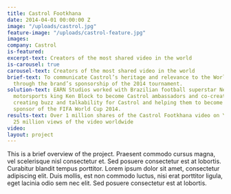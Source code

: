 ```yaml
---
title: Castrol Footkhana
date: 2014-04-01 00:00:00 Z
image: "/uploads/castrol.jpg"
feature-image: "/uploads/castrol-feature.jpg"
images: 
company: Castrol
is-featured: 
excerpt-text: Creators of the most shared video in the world
is-carousel: true
carousel-text: Creators of the most shared video in the world
brief-text: To communicate Castrol’s heritage and relevance to the World Cup audience
  through the brand’s sponsorship of the 2014 tournament.
solution-text: EARN Studios worked with Brazilian football superstar Neymar Jr. and
  motorsports king Ken Block to become Castrol ambassadors and co-create Castrol Footkhana,
  creating buzz and talkability for Castrol and helping them to become the most shared
  sponsor of the FIFA World Cup 2014.
results-text: Over 1 million shares of the Castrol Footkhana video on YouTube. Over
  25 million views of the video worldwide
video: 
layout: project
---
```


This is a brief overview of the project. Praesent commodo cursus magna, vel scelerisque nisl consectetur et. Sed posuere consectetur est at lobortis. Curabitur blandit tempus porttitor. Lorem ipsum dolor sit amet, consectetur adipiscing elit. Duis mollis, est non commodo luctus, nisi erat porttitor ligula, eget lacinia odio sem nec elit. Sed posuere consectetur est at lobortis.